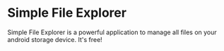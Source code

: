 # Simple File Explorer

Simple File Explorer is a powerful application to manage all files on your android storage device.
It's free!
